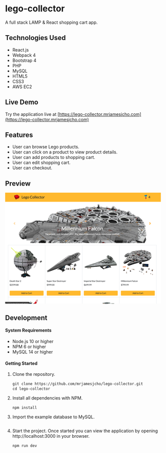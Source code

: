 # lego-collector

A full stack LAMP & React shopping cart app.

## Technologies Used

- React.js
- Webpack 4
- Bootstrap 4
- PHP
- MySQL
- HTML5
- CSS3
- AWS EC2

## Live Demo

Try the application live at [https://lego-collector.mrjamesjcho.com](https://lego-collector.mrjamesjcho.com)

## Features

- User can browse Lego products.
- User can click on a product to view product details.
- User can add products to shopping cart.
- User can edit shopping cart.
- User can checkout.

## Preview

![Lego Collector](server/public/images/lego-collector.png)

## Development

#### System Requirements

- Node.js 10 or higher
- NPM 6 or higher
- MySQL 14 or higher

#### Getting Started

1. Clone the repository.

    ```shell
    git clone https://github.com/mrjamesjcho/lego-collector.git
    cd lego-collector
    ```

1. Install all dependencies with NPM.

    ```shell
    npm install
    ```

1. Import the example database to MySQL.

    ```shell

    ```

1. Start the project. Once started you can view the application by opening http://localhost:3000 in your browser.

    ```shell
    npm run dev
    ```
